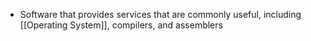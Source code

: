 - Software that provides services that are commonly useful, including [[Operating System]], compilers, and assemblers